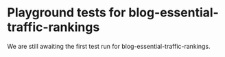 # Playground tests for blog-essential-traffic-rankings
We are still awaiting the first test run for blog-essential-traffic-rankings.
